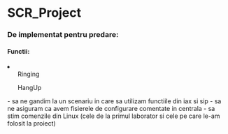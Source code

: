 # SCR_Project

<h3>De implementat pentru predare:</h3>
<h4>Functii:</h4>
<li>
    <ol>Ringing</ol>
    <ol>HangUp</ol>
</li>
<p style="backgroundcolor:red;">
- sa ne gandim la un scenariu in care sa utilizam functiile din iax si sip
- sa ne asiguram ca avem fisierele de configurare comentate in centrala
- sa stim comenzile din Linux (cele de la primul laborator si cele pe care le-am folosit la proiect)
</p>
